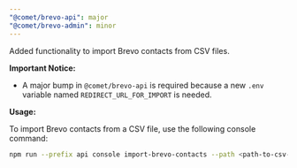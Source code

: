 ```yaml
---
"@comet/brevo-api": major
"@comet/brevo-admin": minor
---
```


Added functionality to import Brevo contacts from CSV files.

**Important Notice:**

- A major bump in `@comet/brevo-api` is required because a new `.env` variable named `REDIRECT_URL_FOR_IMPORT` is needed.

**Usage:**

To import Brevo contacts from a CSV file, use the following console command:

```bash
npm run --prefix api console import-brevo-contacts --path <path-to-csv-file> --scope <scope-json> [--targetGroupIds <ids...>]

